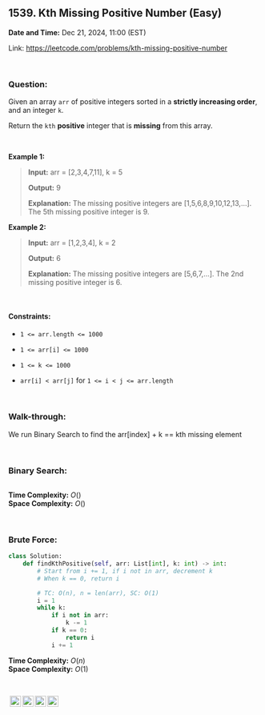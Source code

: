 ## 1539. Kth Missing Positive Number (Easy)
**Date and Time:** Dec 21, 2024, 11:00 (EST)

Link: https://leetcode.com/problems/kth-missing-positive-number

<br>

### Question:
Given an array `arr` of positive integers sorted in a **strictly increasing order**, and an integer `k`.

Return the `kth` **positive** integer that is **missing** from this array.

<br>

**Example 1:**
> **Input:** arr = [2,3,4,7,11], k = 5
> 
> **Output:** 9
>
> **Explanation:** The missing positive integers are [1,5,6,8,9,10,12,13,...]. The 5th missing positive integer is 9.

**Example 2:**
> **Input:** arr = [1,2,3,4], k = 2
> 
> **Output:** 6
>
> **Explanation:** The missing positive integers are [5,6,7,...]. The 2nd missing positive integer is 6.

<br>

#### Constraints:
* `1 <= arr.length <= 1000`

* `1 <= arr[i] <= 1000` 

* `1 <= k <= 1000`

* `arr[i] < arr[j]` for `1 <= i < j <= arr.length`

<br>

### Walk-through: 
We run Binary Search to find the arr[index] + k == kth missing element


<br>

### Binary Search:
```python

```
**Time Complexity:** $O()$ <br>
**Space Complexity:** $O()$

<br>

### Brute Force:
```python
class Solution:
    def findKthPositive(self, arr: List[int], k: int) -> int:
        # Start from i += 1, if i not in arr, decrement k
        # When k == 0, return i

        # TC: O(n), n = len(arr), SC: O(1)
        i = 1
        while k:
            if i not in arr:
                k -= 1
            if k == 0:
                return i
            i += 1
```
**Time Complexity:** $O(n)$ <br>
**Space Complexity:** $O(1)$

<br>

<img style="height:22px!important;margin-left:3px;vertical-align:text-bottom;" src="https://mirrors.creativecommons.org/presskit/icons/cc.svg?ref=chooser-v1" alt="CC BY-NC-SA" title="CC BY-NC-SA"><img style="height:22px!important;margin-left:3px;vertical-align:text-bottom;" src="https://mirrors.creativecommons.org/presskit/icons/by.svg?ref=chooser-v1" alt="BY: credit must be given to the creator" title="BY: credit must be given to the creator"><img style="height:22px!important;margin-left:3px;vertical-align:text-bottom;" src="https://mirrors.creativecommons.org/presskit/icons/nc.svg?ref=chooser-v1" alt="NC: Only noncommercial uses of the work are permitted" title="NC: Only noncommercial uses of the work are permitted"><img style="height:22px!important;margin-left:3px;vertical-align:text-bottom;" src="https://mirrors.creativecommons.org/presskit/icons/sa.svg?ref=chooser-v1" alt="SA: Adaptations must be shared under the same terms" title="SA: Adaptations must be shared under the same terms">